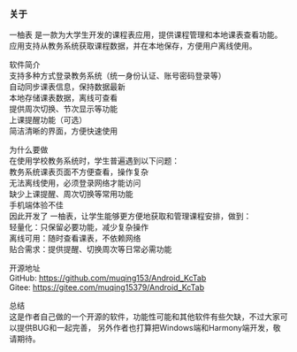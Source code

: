 ### 关于
一柚表 是一款为大学生开发的课程表应用，提供课程管理和本地课表查看功能。应用支持从教务系统获取课程数据，并在本地保存，方便用户离线使用。

软件简介</br>
支持多种方式登录教务系统（统一身份认证、账号密码登录等）</br>
自动同步课表信息，保持数据最新</br>
本地存储课表数据，离线可查看</br>
提供周次切换、节次显示等功能</br>
上课提醒功能（可选）</br>
简洁清晰的界面，方便快速使用</br>


为什么要做</br>
在使用学校教务系统时，学生普遍遇到以下问题：</br>
教务系统课表页面不方便查看，操作复杂</br>
无法离线使用，必须登录网络才能访问</br>
缺少上课提醒、周次切换等常用功能</br>
手机端体验不佳</br>
因此开发了 一柚表，让学生能够更方便地获取和管理课程安排，做到：</br>
轻量化：只保留必要功能，减少复杂操作</br>
离线可用：随时查看课表，不依赖网络</br>
贴合需求：提供提醒、切换周次等日常必需功能</br>

开源地址</br>
GitHub: https://github.com/muqing153/Android_KcTab</br>
Gitee: https://gitee.com/muqing15379/Android_KcTab</br>

总结</br>
这是作者自己做的一个开源的软件，功能性可能和其他软件有些欠缺，不过大家可以提供BUG和一起完善，
另外作者也打算把Windows端和Harmony端开发，敬请期待。